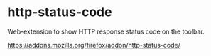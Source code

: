 # http-status-code
Web-extension to show HTTP response status code on the toolbar.

https://addons.mozilla.org/firefox/addon/http-status-code/
